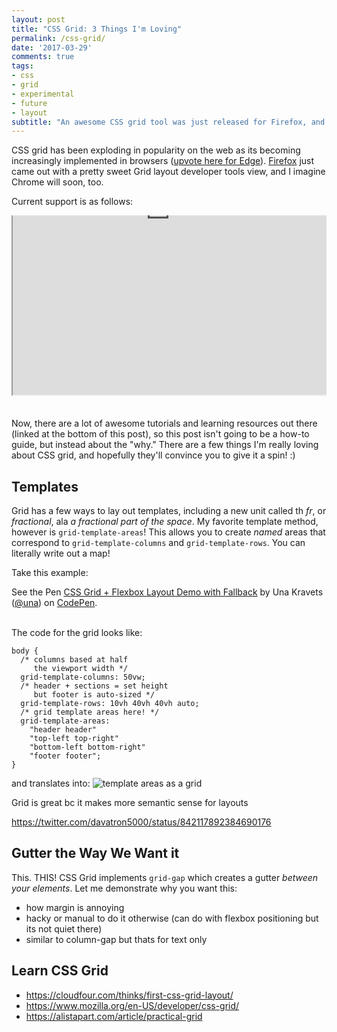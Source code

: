 ```yaml
---
layout: post
title: "CSS Grid: 3 Things I'm Loving"
permalink: /css-grid/
date: '2017-03-29'
comments: true
tags:
- css
- grid
- experimental
- future
- layout
subtitle: "An awesome CSS grid tool was just released for Firefox, and the web has been buzzing about it. This is a short post about my 3 favorite features!"
---
```


CSS grid has been exploding in popularity on the web as its becoming increasingly implemented in browsers ([upvote here for Edge](https://wpdev.uservoice.com/forums/257854-microsoft-edge-developer/suggestions/6514853-update-css-grid)). [Firefox](https://www.mozilla.org/en-US/developer/css-grid/) just came out with a pretty sweet Grid layout developer tools view, and I imagine Chrome will soon, too.

Current support is as follows:

<div class="iframe-frame" style="position: relative; width: 100%; height: 310px; overflow: hidden;">
  <iframe style="position: absolute; top: -315px; width: 100%; height: 600px;" src="http://caniuse.com/#feat=css-grid"></iframe>
</div>

Now, there are a lot of awesome tutorials and learning resources out there (linked at the bottom of this post), so this post isn't going to be a how-to guide, but instead about the "why." There are a few things I'm really loving about CSS grid, and hopefully they'll convince you to give it a spin! :)

## Templates

Grid has a few ways to lay out templates, including a new unit called th *fr*, or *fractional*, ala *a fractional part of the space*. My favorite template method, however is `grid-template-areas`! This allows you to create *named* areas that correspond to `grid-template-columns` and `grid-template-rows`. You can literally write out a map!

Take this example:

<p data-height="425" data-theme-id="5255" data-slug-hash="BWPbzV" data-default-tab="result" data-user="una" data-embed-version="2" data-pen-title="CSS Grid + Flexbox Layout Demo with Fallback" class="codepen">See the Pen <a href="http://codepen.io/una/pen/BWPbzV/">CSS Grid + Flexbox Layout Demo with Fallback</a> by Una Kravets (<a href="http://codepen.io/una">@una</a>) on <a href="http://codepen.io">CodePen</a>.</p>
<script async src="https://production-assets.codepen.io/assets/embed/ei.js"></script>

<br/>

<div class="half--left">
The code for the grid looks like:

<pre><code class="css">body {
  /* columns based at half
     the viewport width */
  grid-template-columns: 50vw;
  /* header + sections = set height
     but footer is auto-sized */
  grid-template-rows: 10vh 40vh 40vh auto;
  /* grid template areas here! */
  grid-template-areas:
    "header header"
    "top-left top-right"
    "bottom-left bottom-right"
    "footer footer";
}</code></pre>
</div>

<div class="half--right">
and translates into:
<img src="../images/posts/css-grid/template-areas.jpg" alt="template areas as a grid" style="margin-top:0">
</div>


Grid is great bc it makes more semantic sense for layouts

https://twitter.com/davatron5000/status/842117892384690176

## Gutter the Way We Want it

This. THIS! CSS Grid implements `grid-gap` which creates a gutter *between your elements*. Let me demonstrate why you want this:

- how margin is annoying
- hacky or manual to do it otherwise (can do with flexbox positioning but its not quiet there)
- similar to column-gap but thats for text only


## Learn CSS Grid

- https://cloudfour.com/thinks/first-css-grid-layout/
- https://www.mozilla.org/en-US/developer/css-grid/
- https://alistapart.com/article/practical-grid
